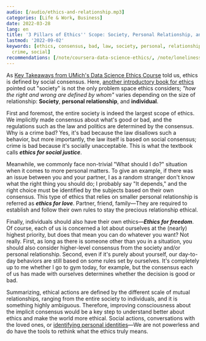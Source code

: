 ```yaml
---
audio: [/audio/ethics-and-relationship.mp3]
categories: [Life & Work, Business]
date: 2022-03-28
lang: en
title: '3 Pillars of Ethics'' Scope: Society, Personal Relationship, and Individual'
lastmod: '2022-09-02'
keywords: [ethics, consensus, bad, law, society, personal, relationship, onsensus,
  crime, social]
recommendations: [/note/coursera-data-science-ethics/, /note/loneliness/, /note/data-feminism/]
---
```


As [Key Takeaways from UMich's Data Science Ethics Course](/note/coursera-data-science-ethics) told us, ethics is defined by social consensus. Here, [another introductory book for ethics](https://www.amazon.co.jp/%E3%81%B5%E3%81%A0%E3%82%93%E3%81%A5%E3%81%8B%E3%81%84%E3%81%AE%E5%80%AB%E7%90%86%E5%AD%A6-%E7%8A%80%E3%81%AE%E6%95%99%E5%AE%A4Liberal-Arts-Lab-%E5%B9%B3%E5%B0%BE/dp/4794970382?language=en_US) pointed out "society" is not the only problem space ethics considers; *"how the right and wrong are defined by whom"* varies depending on the size of relationship: **Society**, **personal relationship**, and **individual**.

First and foremost, the entire society is indeed the largest scope of ethics. We implicitly made consensus about what's good or bad, and the regulations such as the law and politics are determined by the consensus. Why is a crime bad? Yes, it's bad because the law disallows such a behavior, but more importantly, the law itself is based on social consensus; crime is bad because it's socially unacceptable. This is what the textbook calls ***ethics for social justice***.

Meanwhile, we commonly face non-trivial "What should I do?" situation when it comes to more personal matters. To give an example, if there was an issue between you and your partner, I as a random stranger don't know what the right thing you should do; I probably say "It depends," and the right choice must be identified by the subjects based on their own consensus. This type of ethics that relies on smaller personal relationship is referred as ***ethics for love***. Partner, friend, family&mdash;They are required to establish and follow their own rules to stay the precious relationship ethical.

Finally, individuals should also have their own ethics&mdash;***Ethics for freedom***. Of course, each of us is concerned a lot about ourselves at the (nearly) highest priority, but does that mean you can do whatever you want? Not really. First, as long as there is someone other than you in a situation, you should also consider higher-level consensus from the society and/or personal relationship. Second, even if it's purely about yourself, our day-to-day behaviors are still based on some rules set by ourselves. It's completely up to me whether I go to gym today, for example, but the consensus each of us has made with ourselves determines whether the decision is good or bad.

Summarizing, ethical actions are defined by the different scale of mutual relationships, ranging from the entire society to individuals, and it is something highly ambiguous. Therefore, improving consciousness about the implicit consensus would be a key step to understand better about ethics and make the world more ethical. Social actions, conversations with the loved ones, or [identifying personal identities](/note/atomic-habits)&mdash;We are not powerless and do have the tools to rethink what the ethics truly means.
